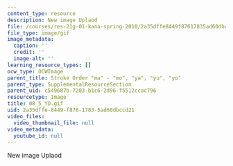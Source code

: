 ```yaml
---
content_type: resource
description: New image Uplaod
file: /courses/res-21g-01-kana-spring-2010/2a35dffe8449f87617835ad60dbccd21_08_5_YO.gif
file_type: image/gif
image_metadata:
  caption: ''
  credit: ''
  image-alt: ''
learning_resource_types: []
ocw_type: OCWImage
parent_title: Stroke Order "ma" - "mo", "ya", "yu", "yo"
parent_type: SupplementalResourceSection
parent_uid: c549687b-7203-b1c6-2d96-f5512ccac796
resourcetype: Image
title: 08_5_YO.gif
uid: 2a35dffe-8449-f876-1783-5ad60dbccd21
video_files:
  video_thumbnail_file: null
video_metadata:
  youtube_id: null
---
```

New image Uplaod

